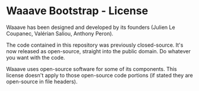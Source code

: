 Waaave Bootstrap - License
==========================

Waaave has been designed and developed by its founders (Julien Le Coupanec, Valérian Saliou, Anthony Peron).

The code contained in this repository was previously closed-source. It's now released as open-source, straight into the public domain. Do whatever you want with the code.

Waaave uses open-source software for some of its components. This license doesn't apply to those open-source code portions (if stated they are open-source in file headers).
